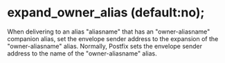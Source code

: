 # expand_owner_alias (default:no); 


When delivering to an alias "aliasname" that has an
"owner-aliasname" companion alias, set the envelope sender
address to the expansion of the "owner-aliasname" alias.
Normally, Postfix sets the envelope sender address to the name of
the "owner-aliasname" alias.



